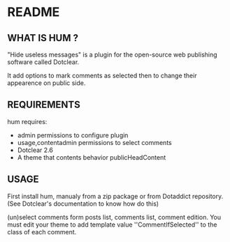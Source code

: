 # README

## WHAT IS HUM ?

"Hide useless messages" is a plugin for the open-source 
web publishing software called Dotclear.

It add options to mark comments as selected 
then to change their appearence on public side.

## REQUIREMENTS

 hum requires: 

  * admin permissions to configure plugin
  * usage,contentadmin permissions to select comments
  * Dotclear 2.6 
  * A theme that contents behavior publicHeadContent

## USAGE

First install hum, manualy from a zip package or from 
Dotaddict repository. (See Dotclear's documentation to know how do this)

(un)select comments form posts list, comments list, comment edition.
You must edit your theme to add template value ''CommentIfSelected'' 
to the class of each comment.
